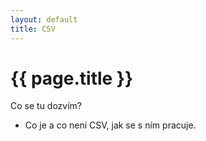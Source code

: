 ```yaml
---
layout: default
title: CSV
---
```


# {{ page.title }}

Co se tu dozvím?

*   Co je a co není CSV, jak se s ním pracuje.


